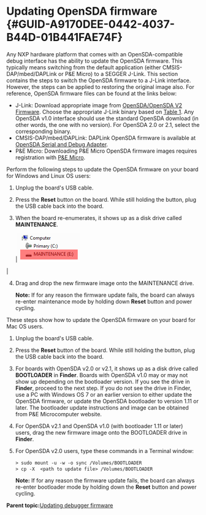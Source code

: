 # Updating OpenSDA firmware {#GUID-A9170DEE-0442-4037-B44D-01B441FAE74F}

Any NXP hardware platform that comes with an OpenSDA-compatible debug interface has the ability to update the OpenSDA firmware. This typically means switching from the default application \(either CMSIS-DAP/mbed/DAPLink or P&E Micro\) to a SEGGER J-Link. This section contains the steps to switch the OpenSDA firmware to a J-Link interface. However, the steps can be applied to restoring the original image also. For reference, OpenSDA firmware files can be found at the links below:

-   J-Link: Download appropriate image from [OpenSDA/OpenSDA V2 Firmware](http://www.segger.com/opensda.html). Choose the appropriate J-Link binary based on [Table 1](default_debug_interfaces.md#TABLE_HARDWAREPLATFORM). Any OpenSDA v1.0 interface should use the standard OpenSDA download \(in other words, the one with no version\). For OpenSDA 2.0 or 2.1, select the corresponding binary.
-   CMSIS-DAP/mbed/DAPLink: DAPLink OpenSDA firmware is available at [OpenSDA Serial and Debug Adapter](http://www.nxp.com/opensda).
-   P&E Micro: Downloading P&E Micro OpenSDA firmware images requires registration with [P&E Micro](http://www.pemicro.com/opensda/index.cfm).

Perform the following steps to update the OpenSDA firmware on your board for Windows and Linux OS users:

1.  Unplug the board's USB cable.
2.  Press the **Reset** button on the board. While still holding the button, plug the USB cable back into the board.
3.  When the board re-enumerates, it shows up as a disk drive called **MAINTENANCE**.

    |![](../images/maintenance_drive.png "MAINTENANCE drive")

|

4.  Drag and drop the new firmware image onto the MAINTENANCE drive.

    **Note:** If for any reason the firmware update fails, the board can always re-enter maintenance mode by holding down **Reset** button and power cycling.


These steps show how to update the OpenSDA firmware on your board for Mac OS users.

1.  Unplug the board's USB cable.
2.  Press the **Reset** button of the board. While still holding the button, plug the USB cable back into the board.
3.  For boards with OpenSDA v2.0 or v2.1, it shows up as a disk drive called **BOOTLOADER** in **Finder**. Boards with OpenSDA v1.0 may or may not show up depending on the bootloader version. If you see the drive in **Finder**, proceed to the next step. If you do not see the drive in Finder, use a PC with Windows OS 7 or an earlier version to either update the OpenSDA firmware, or update the OpenSDA bootloader to version 1.11 or later. The bootloader update instructions and image can be obtained from P&E Microcomputer website.
4.  For OpenSDA v2.1 and OpenSDA v1.0 \(with bootloader 1.11 or later\) users, drag the new firmware image onto the BOOTLOADER drive in **Finder**.
5.  For OpenSDA v2.0 users, type these commands in a Terminal window:

    ```
    > sudo mount -u -w -o sync /Volumes/BOOTLOADER
    > cp -X  <path to update file> /Volumes/BOOTLOADER
    ```

    **Note:** If for any reason the firmware update fails, the board can always re-enter bootloader mode by holding down the **Reset** button and power cycling.


**Parent topic:**[Updating debugger firmware](../topics/updating_debugger_firmware.md)

